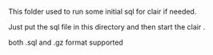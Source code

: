 This folder used to run some initial sql for clair if needed.

Just put the sql file in this directory and then start the
clair .

both .sql and .gz format supported

